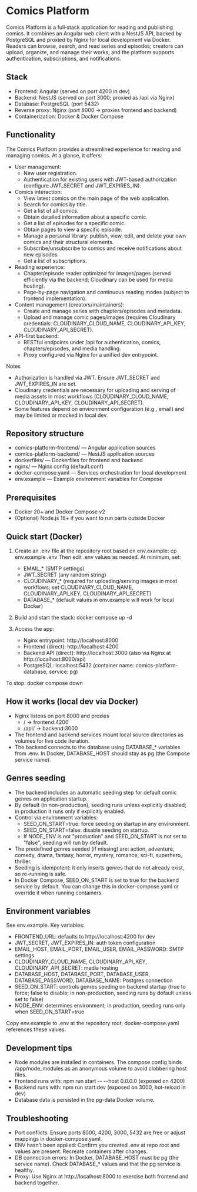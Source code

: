 # Comics Platform

Comics Platform is a full‑stack application for reading and publishing comics. It combines an Angular web client with a NestJS API, backed by PostgreSQL and proxied by Nginx for local development via Docker. Readers can browse, search, and read series and episodes; creators can upload, organize, and manage their works; and the platform supports authentication, subscriptions, and notifications.

## Stack
- Frontend: Angular (served on port 4200 in dev)
- Backend: NestJS (served on port 3000; proxied as /api via Nginx)
- Database: PostgreSQL (port 5432)
- Reverse proxy: Nginx (port 8000 → proxies frontend and backend)
- Containerization: Docker & Docker Compose

## Functionality
The Comics Platform provides a streamlined experience for reading and managing comics. At a glance, it offers:

- User management:
  - New user registration.
  - Authentication for existing users with JWT-based authorization (configure JWT_SECRET and JWT_EXPIRES_IN).
- Comics interaction:
  - View latest comics on the main page of the web application.
  - Search for comics by title.
  - Get a list of all comics.
  - Obtain detailed information about a specific comic.
  - Get a list of episodes for a specific comic.
  - Obtain pages to view a specific episode.
  - Manage a personal library: publish, view, edit, and delete your own comics and their structural elements.
  - Subscribe/unsubscribe to comics and receive notifications about new episodes.
  - Get a list of subscriptions.
- Reading experience:
  - Chapter/episode reader optimized for images/pages (served efficiently via the backend; Cloudinary can be used for media hosting).
  - Page-by-page navigation and continuous reading modes (subject to frontend implementation).
- Content management (creators/maintainers):
  - Create and manage series with chapters/episodes and metadata.
  - Upload and manage comic pages/images (requires Cloudinary credentials: CLOUDINARY_CLOUD_NAME, CLOUDINARY_API_KEY, CLOUDINARY_API_SECRET).
- API-first backend:
  - RESTful endpoints under /api for authentication, comics, chapters/episodes, and media handling.
  - Proxy configured via Nginx for a unified dev entrypoint.

Notes
- Authorization is handled via JWT. Ensure JWT_SECRET and JWT_EXPIRES_IN are set.
- Cloudinary credentials are necessary for uploading and serving of media assets in most workflows (CLOUDINARY_CLOUD_NAME, CLOUDINARY_API_KEY, CLOUDINARY_API_SECRET).
- Some features depend on environment configuration (e.g., email) and may be limited or mocked in local dev.

## Repository structure
- comics-platform-frontend/ — Angular application sources
- comics-platform-backend/ — NestJS application sources
- dockerfiles/ — Dockerfiles for frontend and backend
- nginx/ — Nginx config (default.conf)
- docker-compose.yaml — Services orchestration for local development
- env.example — Example environment variables for Compose

## Prerequisites
- Docker 20+ and Docker Compose v2
- (Optional) Node.js 18+ if you want to run parts outside Docker

## Quick start (Docker)
1. Create an .env file at the repository root based on env.example:
   cp env.example .env
   Then edit .env values as needed. At minimum, set:
   - EMAIL_* (SMTP settings)
   - JWT_SECRET (any random string)
   - CLOUDINARY_* (required for uploading/serving images in most workflows; set CLOUDINARY_CLOUD_NAME, CLOUDINARY_API_KEY, CLOUDINARY_API_SECRET)
   - DATABASE_* (default values in env.example will work for local Docker)

2. Build and start the stack:
   docker compose up -d

3. Access the app:
   - Nginx entrypoint: http://localhost:8000
   - Frontend (direct): http://localhost:4200
   - Backend API (direct): http://localhost:3000 (also via Nginx at http://localhost:8000/api)
   - PostgreSQL: localhost:5432 (container name: comics-platform-database, service: pg)

To stop:
   docker compose down

## How it works (local dev via Docker)
- Nginx listens on port 8000 and proxies
  - / -> frontend:4200
  - /api/ -> backend:3000
- The frontend and backend services mount local source directories as volumes for live code iteration.
- The backend connects to the database using DATABASE_* variables from .env. In Docker, DATABASE_HOST should stay as pg (the Compose service name).

## Genres seeding
- The backend includes an automatic seeding step for default comic genres on application startup.
- By default (in non-production), seeding runs unless explicitly disabled; in production it runs only if explicitly enabled.
- Control via environment variables:
  - SEED_ON_START=true: force seeding on startup in any environment.
  - SEED_ON_START=false: disable seeding on startup.
  - If NODE_ENV is not "production" and SEED_ON_START is not set to "false", seeding will run by default.
- The predefined genres seeded (if missing) are: action, adventure, comedy, drama, fantasy, horror, mystery, romance, sci-fi, superhero, thriller.
- Seeding is idempotent: it only inserts genres that do not already exist, so re-running is safe.
- In Docker Compose, SEED_ON_START is set to true for the backend service by default. You can change this in docker-compose.yaml or override it when running containers.

## Environment variables
See env.example. Key variables:
- FRONTEND_URL: defaults to http://localhost:4200 for dev
- JWT_SECRET, JWT_EXPIRES_IN: auth token configuration
- EMAIL_HOST, EMAIL_PORT, EMAIL_USER, EMAIL_PASSWORD: SMTP settings
- CLOUDINARY_CLOUD_NAME, CLOUDINARY_API_KEY, CLOUDINARY_API_SECRET: media hosting
- DATABASE_HOST, DATABASE_PORT, DATABASE_USER, DATABASE_PASSWORD, DATABASE_NAME: Postgres connection
- SEED_ON_START: controls genres seeding on backend startup (true to force; false to disable; in non-production, seeding runs by default unless set to false)
- NODE_ENV: determines environment; in production, seeding runs only when SEED_ON_START=true

Copy env.example to .env at the repository root; docker-compose.yaml references these values.

## Development tips
- Node modules are installed in containers. The compose config binds /app/node_modules as an anonymous volume to avoid clobbering host files.
- Frontend runs with: npm run start -- --host 0.0.0.0 (exposed on 4200)
- Backend runs with: npm run start:dev (exposed on 3000, hot-reload in dev)
- Database data is persisted in the pg-data Docker volume.

## Troubleshooting
- Port conflicts: Ensure ports 8000, 4200, 3000, 5432 are free or adjust mappings in docker-compose.yaml.
- ENV hasn't been applied: Confirm you created .env at repo root and values are present. Recreate containers after changes.
- DB connection errors: In Docker, DATABASE_HOST must be pg (the service name). Check DATABASE_* values and that the pg service is healthy.
- Proxy: Use Nginx at http://localhost:8000 to exercise both frontend and backend together.

